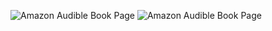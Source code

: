 ![Amazon Audible Book Page](images/Screenshot%202023-11-12%20at%203.40.36%E2%80%AFPM.png)
![Amazon Audible Book Page](images/Screenshot%202023-11-13%20at%2010.49.21%E2%80%AFPM.png)


